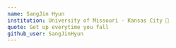 ```yaml
---
name: SangJin Hyun
institution: University of Missouri - Kansas City 🚩 
quote: Get up everytime you fall
github_user: SangJinHyun
---
```

